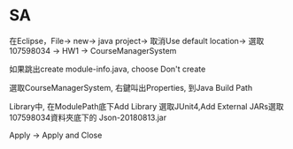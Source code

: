 # SA
<p>在Eclipse，File-> new-> java project-> 取消Use default location-> 選取107598034 -> HW1 -> CourseManagerSystem</p>
<p>如果跳出create module-info.java, choose Don't create</p>
<p>選取CourseManagerSystem, 右鍵叫出Properties, 到Java Build Path</p>
<p>Library中, 在ModulePath底下Add Library 選取JUnit4,Add External JARs選取107598034資料夾底下的 Json-20180813.jar</p>
<p>Apply -> Apply and Close</p>
